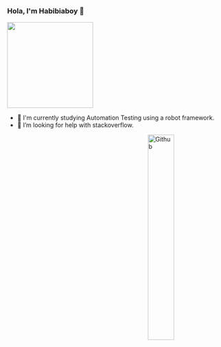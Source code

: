 ### Hola, I'm Habibiaboy 🤗
<img align='center' src='https://media.giphy.com/media/bcKmIWkUMCjVm/giphy.gif' width='200"'>

- 👯 I'm currently studying Automation Testing using a robot framework.
- 🤔 I’m looking for help with stackoverflow.



<img width="35%" align="right" alt="Github" src="https://user-images.githubusercontent.com/48678280/88862734-4903af80-d201-11ea-968b-9c939d88a37c.gif" />
